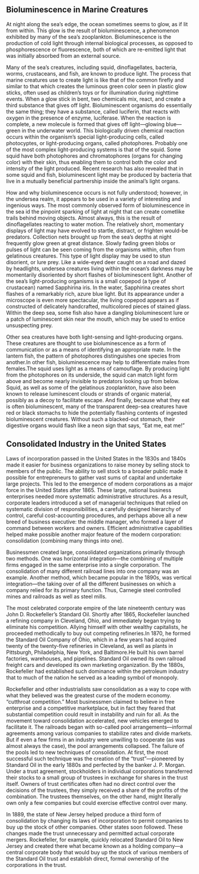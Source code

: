 ## Bioluminescence in Marine Creatures

At night along the sea’s edge, the ocean sometimes seems to glow, as if lit from within. This glow is the result of bioluminescence, a phenomenon exhibited by many of the sea’s zooplankton. Bioluminescence is the production of cold light through internal biological processes, as opposed to phosphorescence or fluorescence, both of which are re-emitted light that was initially absorbed from an external source.

Many of the sea’s creatures, including squid, dinoflagellates, bacteria, worms, crustaceans, and fish, are known to produce light. The process that marine creatures use to create light is like that of the common firefly and similar to that which creates the luminous green color seen in plastic glow sticks, often used as children’s toys or for illumination during nighttime events. When a glow stick in bent, two chemicals mix, react, and create a third substance that gives off light. Bioluminescent organisms do essentially the same thing; they have a substance, called luciferin, that reacts with oxygen in the presence of enzyme, luciferase. When the reaction is complete, a new molecule is formed that gives off light—glowing blue—green in the underwater world. This biologically driven chemical reaction occurs within the organism’s special light-producing cells, called photocyptes, or light-producing organs, called photophores. Probably one of the most complex light-producing systems is that of the squid. Some squid have both photophores and chromatophores (organs for changing color) with their skin, thus enabling them to control both the color and intensity of the light produced. Recent research has also revealed that in some squid and fish, bioluminescent light may be produced by bacteria that live in a mutually beneficial partnership inside the animal’s light organs.

How and why bioluminescence occurs is not fully understood; however, in the undersea realm, it appears to be used in a variety of interesting and ingenious ways. The most commonly observed form of bioluminescence in the sea id the pinpoint sparking of light at night that can create cometlike trails behind moving objects. Almost always, this is the result of dinoflagellates reacting to water motion. The relatively short, momentary displays of light may have evolved to startle, distract, or frighten would-be predators. Collection nets brought up from the sea’s depths at night frequently glow green at great distance. Slowly fading green blobs or pulses of light can be seen coming from the organisms within, often from gelatinous creatures. This type of light display may be used to stun disorient, or lure prey. Like a wide-eyed deer caught on a road and dazed by headlights, undersea creatures living within the ocean’s darkness may be momentarily disoriented by short flashes of bioluminescent light. Another of the sea’s light-producing organisms is a small copepod (a type of crustacean) named Sapphirina iris. In the water, Sapphirina creates short flashes of a remarkably rich, azure blue light. But its appearance under a microscope is even more spectacular, the living copepod appears as if constructed of delicately handcrafted, multicolored pieces of stained glass. Within the deep sea, some fish also have a dangling bioluminescent lure or a patch of luminescent skin near the mouth, which may be used to entice unsuspecting prey.

Other sea creatures have both light-sensing and light-producing organs. These creatures are thought to use bioluminescence as a form of communication or as a means of identifying an appropriate mate. In the lantern fish, the pattern of photophores distinguishes one species from another.In other fish, bioluminescence may help to differentiate males from females.The squid uses light as a means of camouflage. By producing light from the photophores on its underside, the squid can match light form above and become nearly invisible to predators looking up from below. Squid, as well as some of the gelatinous zooplankton, have also been known to release luminescent clouds or strands of organic material, possibly as a decoy to facilitate escape. And finally, because what they eat is often bioluminescent, many of the transparent deep-sea creatures have red or black stomachs to hide the potentially flashing contents of ingested bioluminescent creatures. Without such a blacked-out stomach, their digestive organs would flash like a neon sign that says, “Eat me, eat me!”

## Consolidated Industry in the United States

Laws of incorporation passed in the United States in the 1830s and 1840s made it easier for business organizations to raise money by selling stock to members of the public. The ability to sell stock to a broader public made it possible for entrepreneurs to gather vast sums of capital and undertake large projects. This led to the emergence of modern corporations as a major force in the United States after 1865. These large, national business enterprises needed more systematic administrative structures. As a result, corporate leaders introduced a set of managerial techniques that relied on systematic division of responsibilities, a carefully designed hierarchy of control, careful cost-accounting procedures, and perhaps above all a new breed of business executive: the middle manager, who formed a layer of command between workers and owners. Efficient administrative capabilities helped make possible another major feature of the modern corporation: consolidation (combining many things into one).

Businessmen created large, consolidated organizations primarily through two methods. One was horizontal integration—the combining of multiple firms engaged in the same enterprise into a single corporation. The consolidation of many different railroad lines into one company was an example. Another method, which became popular in the 1890s, was vertical integration—the taking over of all the different businesses on which a company relied for its primary function. Thus, Carnegie steel controlled mines and railroads as well as steel mills.

The most celebrated corporate empire of the late nineteenth century was John D. Rockefeller’s Standard Oil. Shortly after 1865, Rockefeller launched a refining company in Cleveland, Ohio, and immediately began trying to eliminate his competition. Allying himself with other wealthy capitalists, he proceeded methodically to buy out competing refineries.In 1870, he formed the Standard Oil Company of Ohio, which in a few years had acquired twenty of the twenty-five refineries in Cleveland, as well as plants in Pittsburgh, Philadelphia, New York, and Baltimore.He built his own barrel factories, warehouses, and pipelines. Standard Oil owned its own railroad freight cars and developed its own marketing organization. By the 1880s, Rockefeller had established such dominance within the petroleum industry that to much of the nation he served as a leading symbol of monopoly.

Rockefeller and other industrialists saw consolidation as a way to cope with what they believed was the greatest curse of the modern economy. “cutthroat competition.” Most businessmen claimed to believe in free enterprise and a competitive marketplace, but in fact they feared that substantial competition could result in instability and ruin for all. As the movement toward consolidation accelerated, new vehicles emerged to facilitate it. The railroads began with so-called pool arrangements—informal agreements among various companies to stabilize rates and divide markets. But if even a few firms in an industry were unwilling to cooperate (as was almost always the case), the pool arrangements collapsed. The failure of the pools led to new techniques of consolidation. At first, the most successful such technique was the creation of the “trust”—pioneered by Standard Oil in the early 1880s and perfected by the banker J. P. Morgan. Under a trust agreement, stockholders in individual corporations transferred their stocks to a small group of trustees in exchange for shares in the trust itself. Owners of trust certificates often had no direct control over the decisions of the trustees, they simply received a share of the profits of the combination. The trustees themselves, on the other hand, might literally own only a few companies but could exercise effective control over many.

In 1889, the state of New Jersey helped produce a third form of consolidation by changing its laws of incorporation to permit companies to buy up the stock of other companies. Other states soon followed. These changes made the trust unnecessary and permitted actual corporate mergers. Rockefeller, for example, quickly relocated Standard Oil to New Jersey and created there what became known as a holding company—a central corporate body that would buy up the stock of various members of the Standard Oil trust and establish direct, formal ownership of the corporations in the trust.